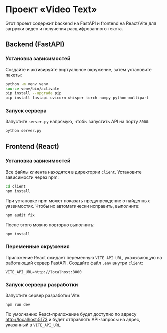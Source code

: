 # Проект «Video Text»

Этот проект содержит backend на FastAPI и frontend на React/Vite для загрузки видео и получения расшифрованного текста.

## Backend (FastAPI)

### Установка зависимостей

Создайте и активируйте виртуальное окружение, затем установите пакеты:

```bash
python -m venv venv  
source venv/bin/activate
pip install --upgrade pip
pip install fastapi uvicorn whisper torch numpy python-multipart
```

### Запуск сервера

Запустите `server.py` напрямую, чтобы запустить API на порту `8000`:

```bash
python server.py
```

## Frontend (React)

### Установка зависимостей

Все файлы клиента находятся в директории `client`. Установите зависимости через npm:

```bash
cd client  
npm install
```

При установке npm может показать предупреждение о найденных уязвимостях. Чтобы их автоматически исправить, выполните:

```bash
npm audit fix
```

После этого можно повторно выполнить:

```bash
npm install
```

### Переменные окружения

Приложение React ожидает переменную `VITE_API_URL`, указывающую на работающий сервер FastAPI. Создайте файл `.env` внутри `client`:

```
VITE_API_URL=http://localhost:8000
```

### Запуск сервера разработки

Запустите сервер разработки Vite:

```bash
npm run dev
```

По умолчанию React-приложение будет доступно по адресу [http://localhost:5173](http://localhost:5173) и будет отправлять API-запросы на адрес, указанный в `VITE_API_URL`.

